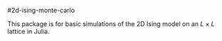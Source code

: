 #2d-ising-monte-carlo

This package is for basic simulations of the 2D Ising model on an $L\times L$ lattice in Julia. 
